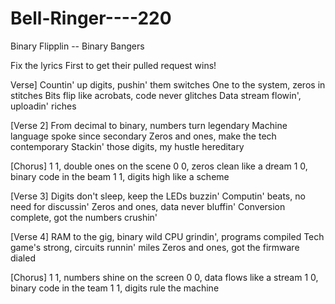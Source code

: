 # Bell-Ringer----220
Binary Flipplin -- Binary Bangers


Fix the lyrics First to get their pulled request wins!

Verse]
Countin' up digits, pushin' them switches
One to the system, zeros in stitches
Bits flip like acrobats, code never glitches
Data stream flowin', uploadin' riches

[Verse 2]
From decimal to binary, numbers turn legendary
Machine language spoke since secondary
Zeros and ones, make the tech contemporary
Stackin' those digits, my hustle hereditary

[Chorus]
1 1, double ones on the scene
0 0, zeros clean like a dream
1 0, binary code in the beam
1 1, digits high like a scheme

[Verse 3]
Digits don't sleep, keep the LEDs buzzin'
Computin' beats, no need for discussin'
Zeros and ones, data never bluffin'
Conversion complete, got the numbers crushin'

[Verse 4]
RAM to the gig, binary wild
CPU grindin', programs compiled
Tech game's strong, circuits runnin' miles
Zeros and ones, got the firmware dialed

[Chorus]
1 1, numbers shine on the screen
0 0, data flows like a stream
1 0, binary code in the team
1 1, digits rule the machine
